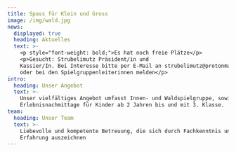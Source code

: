 ```yaml
---
title: Spass für Klein und Gross
image: /img/wald.jpg
news:
  displayed: true
  heading: Aktuelles
  text: >-
    <p style="font-weight: bold;">Es hat noch freie Plätze</p>
    <p>Gesucht: Strubelimutz Präsident/in und 
    Kassier/In. Bei Interesse bitte per E-Mail an strubelimutz@protonmail.ch
    oder bei den Spielgruppenleiterinnen melden</p>
intro:
  heading: Unser Angebot
  text: >-
    Unser vielfältiges Angebot umfasst Innen- und Waldspielgruppe, sowie
    Erlebnisnachmittage für Kinder ab 2 Jahren bis und mit 3. Klasse.
team:
  heading: Unser Team
  text: >-
    Liebevolle und kompetente Betreuung, die sich durch Fachkenntnis und
    Erfahrung auszeichnen
---
```


